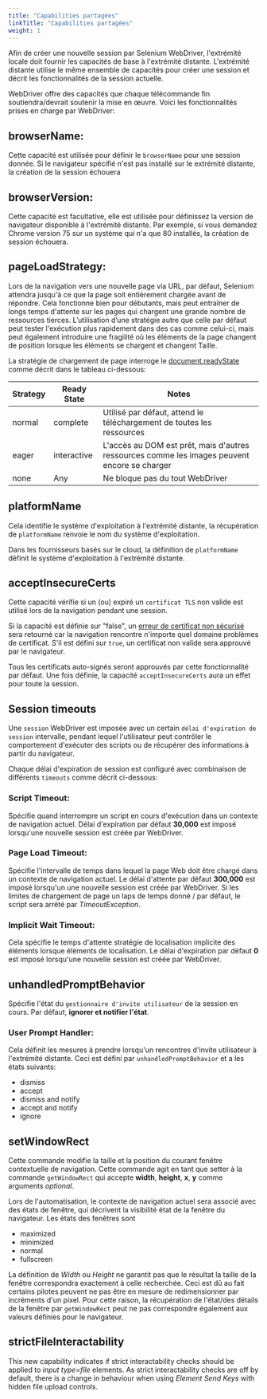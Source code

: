 ```yaml
---
title: "Capabilities partagées"
linkTitle: "Capabilities partagées"
weight: 1
---
```


Afin de créer une nouvelle session par 
Selenium WebDriver, l'extrémité locale doit fournir 
les capacités de base à l'extrémité distante. L'extrémité 
distante utilise le même ensemble de capacités pour
créer une session et décrit les fonctionnalités 
de la session actuelle. 

WebDriver offre des capacités que chaque télécommande
fin soutiendra/devrait soutenir la mise en œuvre.
Voici les fonctionnalités prises en charge par WebDriver:

## browserName:

Cette capacité est utilisée pour définir 
le `browserName` pour une session donnée.
Si le navigateur spécifié n'est pas installé sur le
extrémité distante, la création de la session échouera

## browserVersion: 

Cette capacité est facultative, elle est utilisée pour
définissez la version de navigateur disponible à l'extrémité distante.
Par exemple, si vous demandez Chrome version 75 sur un système qui
n'a que 80 installés, la création de session échouera.

## pageLoadStrategy:

Lors de la navigation vers une nouvelle page via URL, 
par défaut, Selenium attendra jusqu'à ce que la 
page soit entièrement chargée avant de répondre. 
Cela fonctionne bien pour débutants, mais peut entraîner 
de longs temps d'attente sur les pages qui chargent une grande
nombre de ressources tierces. L’utilisation d’une 
stratégie autre que celle par défaut peut
tester l'exécution plus rapidement dans des cas 
comme celui-ci, mais peut également introduire une fragilité
où les éléments de la page changent de position 
lorsque les éléments se chargent et changent Taille.

La stratégie de chargement de page interroge le
[document.readyState](//developer.mozilla.org/fr/docs/Web/API/Document/readyState)
comme décrit dans le tableau ci-dessous:

| Strategy | Ready State | Notes |
| -------- | ----------- | ----- |
| normal | complete | Utilisé par défaut, attend le téléchargement de toutes les ressources |
| eager | interactive | L'accès au DOM est prêt, mais d'autres ressources comme les images peuvent encore se charger |
| none | Any | Ne bloque pas du tout WebDriver |

## platformName

Cela identifie le système d'exploitation à 
l'extrémité distante, la récupération de 
`platformName` renvoie le nom du système d'exploitation.

Dans les fournisseurs basés sur le cloud,
la définition de `platformName` définit 
le système d'exploitation à l'extrémité distante.

## acceptInsecureCerts

Cette capacité vérifie si un (ou) expiré
un `certificat TLS` non valide est 
utilisé lors de la navigation
pendant une session.

Si la capacité est définie sur "false", un
[erreur de certificat non sécurisé](//developer.mozilla.org/fr/docs/Web/WebDriver/Errors/InsecureCertificate)
sera retourné car la navigation rencontre n'importe quel domaine
problèmes de certificat. S'il est défini sur 
`true`, un certificat non valide sera
approuvé par le navigateur.

Tous les certificats auto-signés seront approuvés 
par cette fonctionnalité par défaut.
Une fois définie, la capacité `acceptInsecureCerts` aura un
effet pour toute la session.

## Session timeouts

Une `session` WebDriver est imposée avec un 
certain `délai d'expiration de session`
intervalle, pendant lequel l'utilisateur 
peut contrôler le comportement d'exécuter des 
scripts ou de récupérer des informations à partir du navigateur.

Chaque délai d'expiration de session est configuré avec
combinaison de différents `timeouts` comme décrit ci-dessous:

### Script Timeout:

Spécifie quand interrompre un script en cours 
d'exécution dans un contexte de navigation actuel. 
Délai d'expiration par défaut **30,000**
est imposé lorsqu'une nouvelle session 
est créée par WebDriver.

### Page Load Timeout:

Spécifie l'intervalle de temps dans lequel la page Web
doit être chargé dans un contexte de navigation actuel.
Le délai d'attente par défaut **300,000** est imposé lorsqu'un
une nouvelle session est créée par WebDriver. 
Si les limites de chargement de page un 
laps de temps donné / par défaut, le script sera arrêté par
_TimeoutException_.

### Implicit Wait Timeout:

Cela spécifie le temps d'attente
stratégie de localisation implicite des éléments lorsque
éléments de localisation. Le délai d'expiration par défaut **0**
est imposé lorsqu'une nouvelle session est créée par WebDriver.

## unhandledPromptBehavior

Spécifie l'état du `gestionnaire d'invite utilisateur` 
de la session en cours.
Par défaut, **ignorer et notifier l'état**.

### User Prompt Handler:

Cela définit les mesures à prendre lorsqu'un
rencontres d'invite utilisateur à l'extrémité 
distante. Ceci est défini par
`unhandledPromptBehavior` et a les états suivants:

* dismiss
* accept
* dismiss and notify
* accept and notify
* ignore

## setWindowRect

Cette commande modifie la taille et la 
position du courant fenêtre contextuelle de 
navigation. Cette commande agit en tant que setter
à la commande `getWindowRect` qui accepte **width**, **height**,
**x**, **y** comme arguments _optional_.

Lors de l'automatisation, le contexte de navigation actuel sera associé
avec des états de fenêtre, qui décrivent la visibilité
état de la fenêtre du navigateur. Les états des fenêtres sont

* maximized
* minimized
* normal
* fullscreen

La définition de _Width_ ou _Height_ ne garantit 
pas que le résultat la taille de la fenêtre correspondra 
exactement à celle recherchée. Ceci est dû au fait
certains pilotes peuvent ne pas être en mesure de 
redimensionner par incréments d'un pixel.
Pour cette raison, la récupération de l'état/des 
détails de la fenêtre par `getWindowRect`
peut ne pas correspondre également aux 
valeurs définies pour le navigateur.

## strictFileInteractability

This new capability indicates if strict interactability checks 
should be applied to _input type=file_ elements. As strict interactability 
checks are off by default, there is a change in behaviour 
when using _Element Send Keys_ with hidden file upload controls.